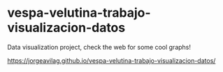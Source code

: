 # vespa-velutina-trabajo-visualizacion-datos
Data visualization project, check the web for some cool graphs!

https://jorgeavilag.github.io/vespa-velutina-trabajo-visualizacion-datos/
